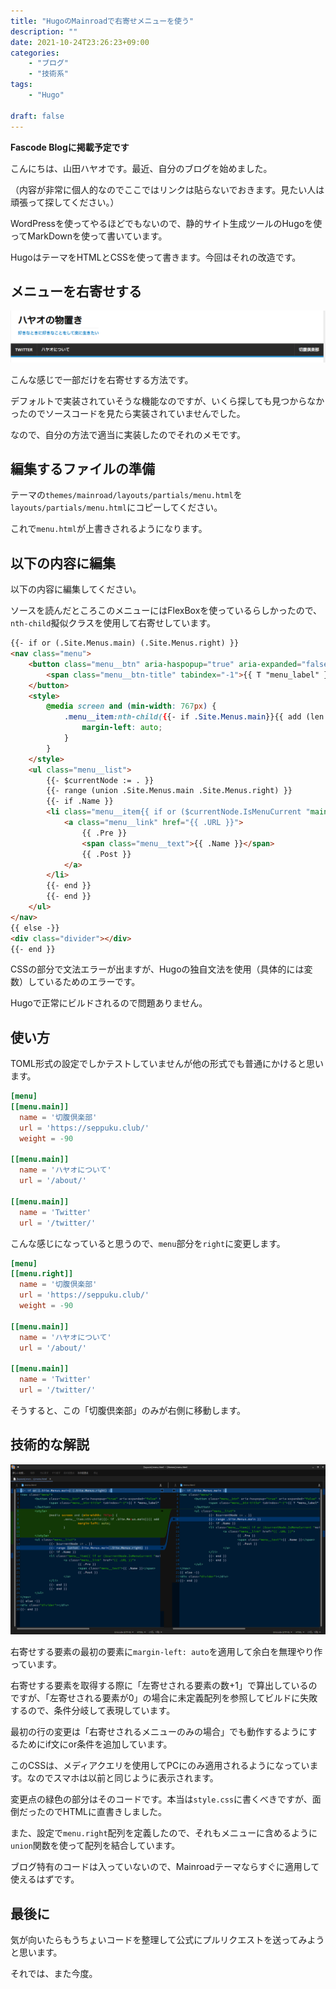 ```yaml
---
title: "HugoのMainroadで右寄せメニューを使う"
description: ""
date: 2021-10-24T23:26:23+09:00
categories:
    - "ブログ"
    - "技術系"
tags:
    - "Hugo"

draft: false
---
```


**Fascode Blogに掲載予定です**

こんにちは、山田ハヤオです。最近、自分のブログを始めました。

（内容が非常に個人的なのでここではリンクは貼らないでおきます。見たい人は頑張って探してください。）

WordPressを使ってやるほどでもないので、静的サイト生成ツールのHugoを使ってMarkDownを使って書いています。

HugoはテーマをHTMLとCSSを使って書きます。今回はそれの改造です。

## メニューを右寄せする

![完成後のメニューバー](./after-menu-bar.png)

こんな感じで一部だけを右寄せする方法です。

デフォルトで実装されていそうな機能なのですが、いくら探しても見つからなかったのでソースコードを見たら実装されていませんでした。

なので、自分の方法で適当に実装したのでそれのメモです。

## 編集するファイルの準備

テーマの`themes/mainroad/layouts/partials/menu.html`を`layouts/partials/menu.html`にコピーしてください。

これで`menu.html`が上書きされるようになります。

## 以下の内容に編集

以下の内容に編集してください。

ソースを読んだところこのメニューにはFlexBoxを使っているらしかったので、`nth-child`擬似クラスを使用して右寄せしています。

```html
{{- if or (.Site.Menus.main) (.Site.Menus.right) }}
<nav class="menu">
	<button class="menu__btn" aria-haspopup="true" aria-expanded="false" tabindex="0">
		<span class="menu__btn-title" tabindex="-1">{{ T "menu_label" }}</span>
	</button>
	<style>
		@media screen and (min-width: 767px) {
			.menu__item:nth-child({{- if .Site.Menus.main}}{{ add (len .Site.Menus.main) 1 }}{{else}}1{{end}}){
				margin-left: auto;
			}
		}
	</style>
	<ul class="menu__list">
		{{- $currentNode := . }}
		{{- range (union .Site.Menus.main .Site.Menus.right) }}
		{{- if .Name }}
		<li class="menu__item{{ if or ($currentNode.IsMenuCurrent "main" .) ($currentNode.HasMenuCurrent "main" .) }} menu__item--active{{ end }}">
			<a class="menu__link" href="{{ .URL }}">
				{{ .Pre }}
				<span class="menu__text">{{ .Name }}</span>
				{{ .Post }}
			</a>
		</li>
		{{- end }}
		{{- end }}
	</ul>
</nav>
{{ else -}}
<div class="divider"></div>
{{- end }}


```

CSSの部分で文法エラーが出ますが、Hugoの独自文法を使用（具体的には変数）しているためのエラーです。

Hugoで正常にビルドされるので問題ありません。

## 使い方

TOML形式の設定でしかテストしていませんが他の形式でも普通にかけると思います。

```toml
[menu]
[[menu.main]]
  name = '切腹倶楽部'
  url = 'https://seppuku.club/'
  weight = -90

[[menu.main]]
  name = 'ハヤオについて'
  url = '/about/'

[[menu.main]]
  name = 'Twitter'
  url = '/twitter/'
```

こんな感じになっていると思うので、`menu`部分を`right`に変更します。

```toml
[menu]
[[menu.right]]
  name = '切腹倶楽部'
  url = 'https://seppuku.club/'
  weight = -90

[[menu.main]]
  name = 'ハヤオについて'
  url = '/about/'

[[menu.main]]
  name = 'Twitter'
  url = '/twitter/'
```

そうすると、この「切腹倶楽部」のみが右側に移動します。

## 技術的な解説

![ソースコードの比較](./source-diff.png)

右寄せする要素の最初の要素に`margin-left: auto`を適用して余白を無理やり作っています。

右寄せする要素を取得する際に「左寄せされる要素の数+1」で算出しているのですが、「左寄せされる要素が0」の場合に未定義配列を参照してビルドに失敗するので、条件分岐して表現しています。

最初の行の変更は「右寄せされるメニューのみの場合」でも動作するようにするためにif文にor条件を追加しています。

このCSSは、メディアクエリを使用してPCにのみ適用されるようになっています。なのでスマホは以前と同じように表示されます。

変更点の緑色の部分はそのコードです。本当は`style.css`に書くべきですが、面倒だったのでHTMLに直書きしました。

また、設定で`menu.right`配列を定義したので、それもメニューに含めるように`union`関数を使って配列を結合しています。

ブログ特有のコードは入っていないので、Mainroadテーマならすぐに適用して使えるはずです。

## 最後に

気が向いたらもうちょいコードを整理して公式にプルリクエストを送ってみようと思います。

それでは、また今度。
